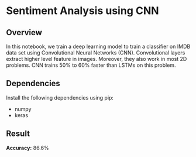 # Sentiment Analysis using CNN
## Overview
In this notebook, we train a deep learning model to train a classifier on IMDB data set using Convolutional Neural Networks (CNN). Convolutional layers extract higher level feature in images. Moreover, they also work in most 2D problems. CNN trains 50% to 60% faster than LSTMs on this problem.

## Dependencies
Install the following dependencies using pip:
* numpy
* keras

## Result
**Accuracy:** 86.6%